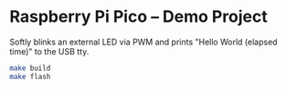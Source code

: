 # Raspberry Pi Pico – Demo Project

Softly blinks an external LED via PWM and prints "Hello World (elapsed time)" to the USB tty.

```sh
make build
make flash
```

